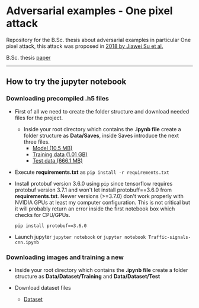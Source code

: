 # Adversarial examples - One pixel attack
Repository for the B.Sc. thesis about adversarial examples in particular One pixel attack, this attack was proposed in [2018 by Jiawei Su et al.](https://arxiv.org/pdf/1710.08864.pdf)

B.Sc. thesis [paper](https://github.com/drexpp/Adversarial-examples-One-pixel-attack/blob/master/One-pixel-attack-thesis.pdf)

---

## How to try the jupyter notebook

### Downloading precompiled .h5 files

- First of all we need to create the folder structure and download needed files for the project.

  - Inside your root directory which contains the **.ipynb file** create a folder structure as **Data/Saves**, inside Saves introduce the next three files.
    - [Model (10.5 MB)](https://mega.nz/#!ewsE0YRZ!KXcJi29ArGTAgIDtuLjEfJgwg3iXQtlBVckyNIIKxaE)
    - [Training data (1.01 GB)](https://mega.nz/#!u9tyBCZD!Z8a8BHeyxHPQbbDTy_yltg09I0n23nfE4yZ7TQZFdyw)
    - [Test data (666.1 MB)](https://mega.nz/#!2hlmHKBB!tCOMT3f2IGdGb0SraHn7IszUZ6zrevL9dI6A0cl79gE)
- Execute **requirements.txt** as `pip install -r requirements.txt`
- Install protobuf version 3.6.0 using `pip` since tensorflow requires protobuf version 3.7.1 and won't let install protobuff==3.6.0 from **requirements.txt**. Newer versions (>=3.7.0) don't work properly with NVIDIA GPUs at least my computer configuration. This is not critical but it will probably return an error inside the first notebook box which checks for CPU/GPUs. 
  
  `pip install protobuf==3.6.0`
- Launch jupyter `jupyter notebook` or `jupyter notebook Traffic-signals-cnn.ipynb`
  
### Downloading images and training a new 

  - Inside your root directory which contains the **.ipynb file** create a folder structure as **Data/Dataset/Training** and **Data/Dataset/Test**
  
  - Download dataset files
    - [Dataset](http://benchmark.ini.rub.de/?section=gtsrb&subsection=dataset)

